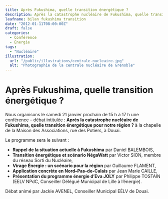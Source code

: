 ```yaml
---
title: Après Fukushima, quelle transition énergétique ?
description: Après la catastrophe nucléaire de Fukushima, quelle transition énergétique pour notre région ?
leafname: bilan_fukushima_transition
date: "2012-01-11T08:00:00Z"
draft: false
categories:
  - Conférence
  - Énergie
tags:
  - "Nucléaire"
illustration:
  url: "/public/illustrations/centrale-nucleaire.jpg"
  alt: "Photographie de la centrale nucléaire de Grenoble"
---
```


# Après Fukushima, quelle transition énergétique ?

Nous organisons le samedi 21 janvier prochain de 15 h à 17 h une conférence – débat intitulée : **Après la catastrophe nucléaire de Fukushima, quelle transition énergétique pour notre région ?** à la chapelle de la Maison des Associations, rue des Potiers, à Douai.

Le programme sera le suivant :
- **Rappel de la situation actuelle à Fukushima** par Daniel BALEMBOIS,
- **Transition énergétique et scénario NégaWatt** par Victor SION, membre du réseau Sorti du Nucléaire,
- **Virage Énergie : un scénario pour la région** par Guillaume FLAMENT,
- **Application concrète en Nord–Pas-de-Calais** par Jean Marie CAILLE,
- **Présentation du programme énergie d’Eva JOLY** par Philippe TOSTAIN (EELV NPdC, Conseiller Délégué Municipal de Lille à l’énergie).

Débat animé par Jackie AVENEL, Conseiller Municipal EÉLV de Douai.
